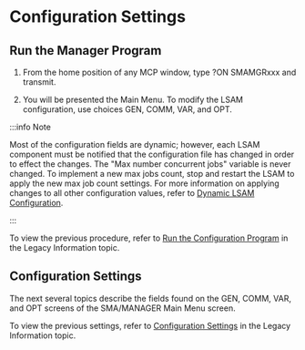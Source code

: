 # Configuration Settings

## Run the Manager Program

1. From the home position of any MCP window, type ?ON SMAMGRxxx and transmit.

2. You will be presented the Main Menu. To modify the LSAM configuration, use choices GEN, COMM, VAR, and OPT.

:::info Note

Most of the configuration fields are dynamic; however, each LSAM component must be notified that the configuration file has changed in order to effect the changes. The "Max number concurrent jobs" variable is never changed. To implement a new max jobs count, stop and restart the LSAM to apply the new max job count settings. For more information on applying changes to all other configuration values, refer to [Dynamic LSAM Configuration](/additional-features/lsam-features/dynamic-lsam-configuration).

:::

To view the previous procedure, refer to [Run the Configuration Program](/reference-information/legacy#run-the-configuration-program) in the Legacy Information topic.

## Configuration Settings

The next several topics describe the fields found on the GEN, COMM, VAR, and OPT screens of the SMA/MANAGER Main Menu screen.

To view the previous settings, refer to [Configuration Settings](/reference-information/legacy#configuration-settings) in the Legacy Information topic.